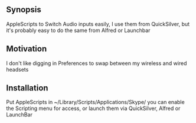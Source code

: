 ## Synopsis

AppleScripts to Switch Audio inputs easily, I use them from QuickSilver, but it's probably easy to do the same from Alfred or Launchbar

## Motivation

I don't like digging in Preferences to swap between my wireless and wired headsets

## Installation

Put AppleScripts in ~/Library/Scripts/Applications/Skype/
    you can enable the Scripting menu for access, or launch them via QuickSilver, Alfred or LaunchBar

